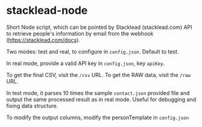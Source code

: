 stacklead-node
==============

Short Node script, which can be pointed by Stacklead (stacklead.com) API to retrieve people's information by email from the webhook (https://stacklead.com/docs).

Two modes: test and real, to configure in `config.json`. Default to test.

In real mode, provide a valid API key in `config.json`, key `apiKey`.

To get the final CSV, visit the `/csv` URL. 
To get the RAW data, visit the `/raw` URL.

In test mode, it parses 10 times the sample `contact.json` provided file and output the same processed result as in real mode. Useful for debugging and fixing data structure.

To modify the output columns, modify the personTemplate in `config.json`